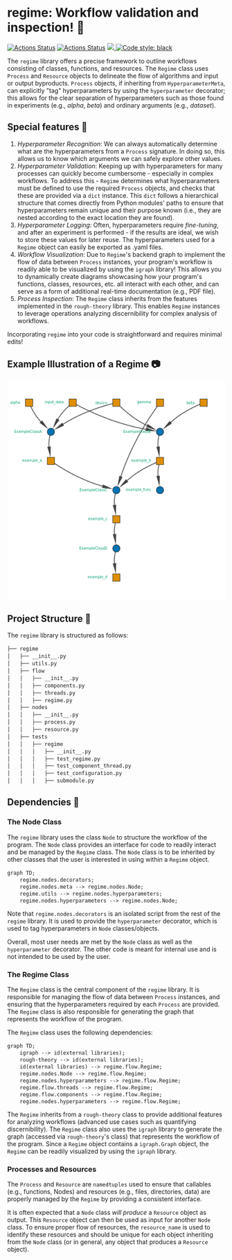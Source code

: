 # regime: Workflow validation and inspection! :mag_right:
<a href="https://github.com/johnHostetter/regime/actions"><img alt="Actions Status" src="https://github.com/Hostetter-Lab/PySoft/workflows/Test/badge.svg"></a>
<a href="https://github.com/johnHostetter/regime/actions"><img alt="Actions Status" src="https://github.com/Hostetter-Lab/PySoft/workflows/Pylint/badge.svg"></a>
<a href="https://codecov.io/github/johnHostetter/regime" > 
 <img src="https://codecov.io/github/johnHostetter/regime/branch/main/graph/badge.svg?token=N02Z5Q7MX7"/> 
 </a>
<a href="https://github.com/psf/regime"><img alt="Code style: black" src="https://img.shields.io/badge/code%20style-black-000000.svg"></a>
 
The `regime` library offers a precise framework to outline workflows consisting of classes, functions, and resources. The `Regime` class uses `Process` and `Resource` objects to delineate the flow of algorithms and input or output byproducts. `Process` objects, if inheriting from `HyperparameterMeta`, can explicitly "tag" hyperparameters by using the `hyperparameter` decorator; this allows for the clear separation of hyperparameters such as those found in experiments (e.g., _alpha_, _beta_) and ordinary arguments (e.g., _dataset_). 

## Special features :high_brightness:
1. *Hyperparameter Recognition*: We can always automatically determine what are the hyperparameters from a `Process` signature. In doing so, this allows us to know which arguments we can safely explore other values.
2. *Hyperparameter Validation*: Keeping up with hyperparameters for many processes can quickly become cumbersome - especially in complex workflows. To address this - `Regime` determines what hyperparameters must be defined to use the required `Process` objects, and checks that these are provided via a `dict` instance. This `dict` follows a hierarchical structure that comes directly from Python modules' paths to ensure that hyperparameters remain unique and their purpose known (i.e., they are nested according to the exact location they are found).
3. *Hyperparameter Logging*: Often, hyperparameters require _fine-tuning_, and after an experiment is performed - if the results are ideal, we wish to store these values for later reuse. The hyperparameters used for a `Regime` object can easily be exported as .yaml files.
4. *Workflow Visualization*: Due to `Regime`'s backend graph to implement the flow of data between `Process` instances, your program's workflow is readily able to be visualized by using the `igraph` library! This allows you to dynamically create diagrams showcasing how your program's functions, classes, resources, etc. all interact with each other, and can serve as a form of additional real-time documentation (e.g., PDF file).
5. *Process Inspection*: The `Regime` class inherits from the features implemented in the `rough-theory` library. This enables `Regime` instances to leverage operations analyzing discernibility for complex analysis of workflows.

Incorporating `regime` into your code is straightforward and requires minimal edits! 

## Example Illustration of a Regime :camera:
![An example PNG of a Regime workflow.](https://github.com/johnHostetter/regime/blob/main/examples/test_regime.png)

## Project Structure :file_folder:
The `regime` library is structured as follows:
```bash
├── regime
│   ├── __init__.py
│   ├── utils.py
│   ├── flow
│   │   ├── __init__.py
│   │   ├── components.py
│   │   ├── threads.py
│   │   ├── regime.py
│   ├── nodes
│   │   ├── __init__.py
│   │   ├── process.py
│   │   ├── resource.py
│   ├── tests
│   │   ├── regime
│   │   │   ├── __init__.py
│   │   │   ├── test_regime.py
│   │   │   ├── test_component_thread.py
│   │   │   ├── test_configuration.py
│   │   │   ├── submodule.py
```
## Dependencies :link:
### The Node Class
The `regime` library uses the class `Node` to structure the workflow of the program. The `Node` 
class provides an interface for code to readily interact and be managed by the `Regime` class. The 
`Node` class is to be inherited by other classes that the user is interested in using within a 
`Regime` object.
```mermaid
graph TD;
    regime.nodes.decorators;
    regime.nodes.meta --> regime.nodes.Node;
    regime.utils --> regime.nodes.hyperparameters;
    regime.nodes.hyperparameters --> regime.nodes.Node;
```
Note that `regime.nodes.decorators` is an isolated script from the rest of the `regime` library. It 
is used to provide the `hyperparameter` decorator, which is used to tag hyperparameters in `Node` 
classes/objects.

Overall, most user needs are met by the `Node` class as well as the `hyperparameter` decorator. The 
other code is meant for internal use and is not intended to be used by the user.

### The Regime Class
The `Regime` class is the central component of the `regime` library. It is responsible for managing 
the flow of data between `Process` instances, and ensuring that the hyperparameters required by 
each `Process` are provided. The `Regime` class is also responsible for generating the graph that 
represents the workflow of the program. 

The `Regime` class uses the following dependencies:
```mermaid
graph TD;
    igraph --> id(external libraries);
    rough-theory --> id(external libraries);
    id(external libraries) --> regime.flow.Regime;
    regime.nodes.Node --> regime.flow.Regime;
    regime.nodes.hyperparameters --> regime.flow.Regime;
    regime.flow.threads --> regime.flow.Regime;
    regime.flow.components --> regime.flow.Regime;
    regime.nodes.hyperparameters --> regime.flow.Regime;
```
The `Regime` inherits from a `rough-theory` class to provide additional features for analyzing 
workflows (advanced use cases such as quantifying discernibility). The `Regime` class also uses 
the `igraph` library to generate the graph (accessed via `rough-theory`'s class) that represents 
the workflow of the program. Since a `Regime` object contains a `igraph.Graph` object, the `Regime`
can be readily visualized by using the `igraph` library.

### Processes and Resources
The `Process` and `Resource` are `namedtuples` used to ensure that callables 
(e.g., functions, Nodes) and resources (e.g., files, directories, data) are properly managed by the
`Regime` by providing a consistent interface.

It is often expected that a `Node` class _will produce_ a `Resource` object as output. This
`Resource` object can then be used as input for another `Node` class. To ensure proper flow of 
resources, the `resource_name` is used to identify these resources and should be unique for each 
object inheriting from the `Node` class (or in general, any object that produces a `Resource` 
object).